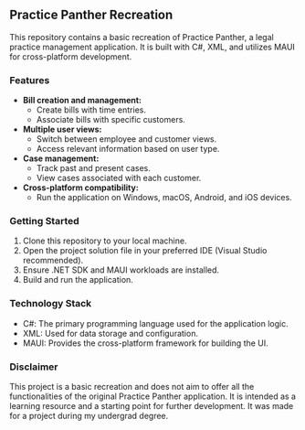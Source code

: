 ## Practice Panther Recreation

This repository contains a basic recreation of Practice Panther, a legal practice management application. It is built with C#, XML, and utilizes MAUI for cross-platform development.

### Features

* **Bill creation and management:**
    * Create bills with time entries.
    * Associate bills with specific customers.
* **Multiple user views:**
    * Switch between employee and customer views.
    * Access relevant information based on user type.
* **Case management:**
    * Track past and present cases.
    * View cases associated with each customer.
* **Cross-platform compatibility:**
    * Run the application on Windows, macOS, Android, and iOS devices.

### Getting Started

1. Clone this repository to your local machine.
2. Open the project solution file in your preferred IDE (Visual Studio recommended).
3. Ensure .NET SDK and MAUI workloads are installed.
4. Build and run the application.

### Technology Stack

* C#: The primary programming language used for the application logic.
* XML: Used for data storage and configuration.
* MAUI: Provides the cross-platform framework for building the UI.

### Disclaimer

This project is a basic recreation and does not aim to offer all the functionalities of the original Practice Panther application. It is intended as a learning resource and a starting point for further development. It was made for a project during my undergrad degree. 

